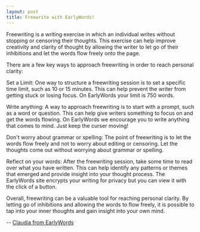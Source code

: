 ```yaml
---
layout: post
title: Freewrite with EarlyWords!
---
```

Freewriting is a writing exercise in which an individual writes without stopping or censoring their thoughts. This exercise can help improve creativity and clarity of thought by allowing the writer to let go of their inhibitions and let the words flow freely onto the page.

There are a few key ways to approach freewriting in order to reach personal clarity:

Set a Limit: One way to structure a freewriting session is to set a specific time limit, such as 10 or 15 minutes. This can help prevent the writer from getting stuck or losing focus. On EarlyWords your limit is 750 words.

Write anything: A way to approach freewriting is to start with a prompt, such as a word or question. This can help give writers something to focus on and get the words flowing. On EarlyWords we encourage you to write anything that comes to mind. Just keep the curser moving!

Don't worry about grammar or spelling: The point of freewriting is to let the words flow freely and not to worry about editing or censoring. Let the thoughts come out without worrying about grammar or spelling.

Reflect on your words: After the freewriting session, take some time to read over what you have written. This can help identify any patterns or themes that emerged and provide insight into your thought process. The EarlyWords site encrypts your writing for privacy but you can view it with the click of a button. 

Overall, freewriting can be a valuable tool for reaching personal clarity. By letting go of inhibitions and allowing the words to flow freely, it is possible to tap into your inner thoughts and gain insight into your own mind.

-- [Claudia from EarlyWords](https://earlywords.io/about)
